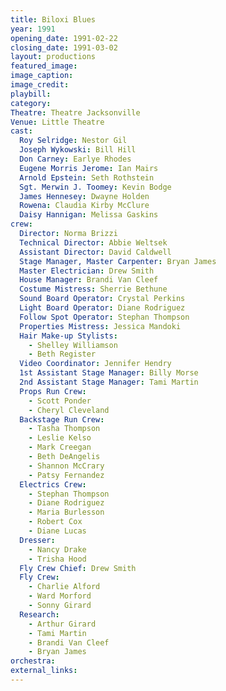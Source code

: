 ```yaml
---
title: Biloxi Blues
year: 1991
opening_date: 1991-02-22
closing_date: 1991-03-02
layout: productions
featured_image: 
image_caption:
image_credit:
playbill: 
category: 
Theatre: Theatre Jacksonville
Venue: Little Theatre
cast:
  Roy Selridge: Nestor Gil
  Joseph Wykowski: Bill Hill
  Don Carney: Earlye Rhodes
  Eugene Morris Jerome: Ian Mairs
  Arnold Epstein: Seth Rothstein
  Sgt. Merwin J. Toomey: Kevin Bodge
  James Hennesey: Dwayne Holden
  Rowena: Claudia Kirby McClure
  Daisy Hannigan: Melissa Gaskins
crew:
  Director: Norma Brizzi
  Technical Director: Abbie Weltsek
  Assistant Director: David Caldwell
  Stage Manager, Master Carpenter: Bryan James
  Master Electrician: Drew Smith
  House Manager: Brandi Van Cleef
  Costume Mistress: Sherrie Bethune
  Sound Board Operator: Crystal Perkins
  Light Board Operator: Diane Rodriguez
  Follow Spot Operator: Stephan Thompson
  Properties Mistress: Jessica Mandoki
  Hair Make-up Stylists:
    - Shelley Williamson
    - Beth Register
  Video Coordinator: Jennifer Hendry
  1st Assistant Stage Manager: Billy Morse
  2nd Assistant Stage Manager: Tami Martin
  Props Run Crew:
    - Scott Ponder
    - Cheryl Cleveland
  Backstage Run Crew:
    - Tasha Thompson
    - Leslie Kelso
    - Mark Creegan
    - Beth DeAngelis
    - Shannon McCrary
    - Patsy Fernandez
  Electrics Crew:
    - Stephan Thompson
    - Diane Rodriguez
    - Maria Burlesson
    - Robert Cox
    - Diane Lucas
  Dresser:
    - Nancy Drake
    - Trisha Hood
  Fly Crew Chief: Drew Smith
  Fly Crew:
    - Charlie Alford
    - Ward Morford
    - Sonny Girard
  Research:
    - Arthur Girard
    - Tami Martin
    - Brandi Van Cleef
    - Bryan James
orchestra:
external_links:
---
```

